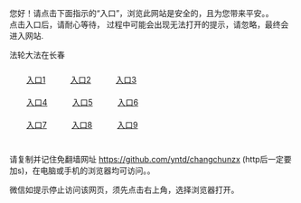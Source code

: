 您好！请点击下面指示的“入口”，浏览此网站是安全的，且为您带来平安。。 <br/>
点击入口后，请耐心等待， 过程中可能会出现无法打开的提示，请忽略，最终会进入网站. </br>

法轮大法在长春<br/>
<div style="padding:10px"><a style="margin:20px" target="_blank" href="https://d2fanlrxsfoiv7.cloudfront.net/2Qpsp?fzlvdxd" id="ccLink1" rel="nofollow">入口1</a> <a target="_blank" style="margin:20px" href="https://d3ffbqbm8mptht.cloudfront.net/2Qpsp?llnqyptv" id="ccLink2" rel="nofollow">入口2</a> <a style="margin:20px" target="_blank" href="https://dglc0jt1wwr4w.cloudfront.net/2Qpsp?hzmfwd" id="ccLink3" rel="nofollow">入口3</a></div>

<div style="padding:10px" ><a style="margin:20px" target="_blank" href="https://d2fanlrxsfoiv7.cloudfront.net/2Qpsp?fzlvdxd" id="ccLink4" rel="nofollow">入口4</a> <a style="margin:20px" href="https://d3ffbqbm8mptht.cloudfront.net/2Qpsp?llnqyptv" target="_blank" id="ccLink5" rel="nofollow">入口5</a> <a style="margin:20px" href="https://dglc0jt1wwr4w.cloudfront.net/2Qpsp?hzmfwd" target="_blank" id="ccLink6" rel="nofollow">入口6</a></div>

<div style="padding:10px"><a style="margin:20px" target="_blank" href="https://d2fanlrxsfoiv7.cloudfront.net/2Qpsp?fzlvdxd" id="ccLink7" rel="nofollow">入口7</a> <a style="margin:20px" href="https://d3ffbqbm8mptht.cloudfront.net/2Qpsp?llnqyptv" target="_blank" id="ccLink8" rel="nofollow">入口8</a> <a style="margin:20px" target="_blank" href="https://dglc0jt1wwr4w.cloudfront.net/2Qpsp?hzmfwd" id="ccLink9" rel="nofollow">入口9</a></div>

<br/>



请复制并记住免翻墙网址 https://github.com/yntd/changchunzx (http后一定要加s)，在电脑或手机的浏览器均可访问。。<br/>

微信如提示停止访问该网页，须先点击右上角，选择浏览器打开。
